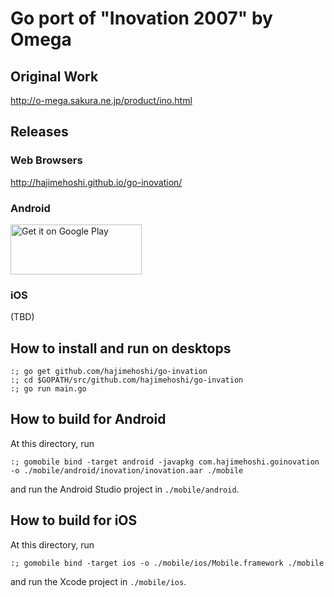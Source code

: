 # Go port of "Inovation 2007" by Omega

## Original Work

http://o-mega.sakura.ne.jp/product/ino.html

## Releases

### Web Browsers

http://hajimehoshi.github.io/go-inovation/

### Android

<a href='https://play.google.com/store/apps/details?id=com.hajimehoshi.goinovation&utm_source=global_co&utm_medium=prtnr&utm_content=Mar2515&utm_campaign=PartBadge&pcampaignid=MKT-Other-global-all-co-prtnr-py-PartBadge-Mar2515-1'><img alt='Get it on Google Play' src='https://play.google.com/intl/en_us/badges/images/generic/en_badge_web_generic.png' width="210px" height="80px"/></a>

### iOS

(TBD)

## How to install and run on desktops

```
:; go get github.com/hajimehoshi/go-invation
:; cd $GOPATH/src/github.com/hajimehoshi/go-invation
:; go run main.go
```

## How to build for Android

At this directory, run

```
:; gomobile bind -target android -javapkg com.hajimehoshi.goinovation -o ./mobile/android/inovation/inovation.aar ./mobile
```

and run the Android Studio project in `./mobile/android`.

## How to build for iOS

At this directory, run

```
:; gomobile bind -target ios -o ./mobile/ios/Mobile.framework ./mobile
```

and run the Xcode project in `./mobile/ios`.
